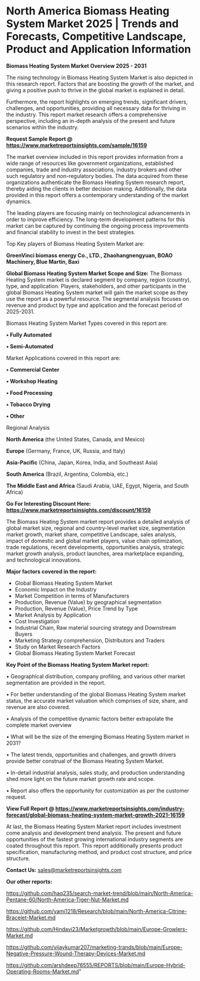  # North America Biomass Heating System Market 2025 | Trends and Forecasts, Competitive Landscape, Product and Application Information

<Strong> Biomass Heating System Market Overview 2025 - 2031</strong>

The rising technology in Biomass Heating System Market is also depicted in this research report. Factors that are boosting the growth of the market, and giving a positive push to thrive in the global market is explained in detail.

Furthermore, the report highlights on emerging trends, significant drivers, challenges, and opportunities, providing all necessary data for thriving in the industry. This report market research offers a comprehensive perspective, including an in-depth analysis of the present and future scenarios within the industry.

<strong>Request Sample Report @ <a href=https://www.marketreportsinsights.com/sample/16159>https://www.marketreportsinsights.com/sample/16159</a></strong>

The market overview included in this report provides information from a wide range of resources like government organizations, established companies, trade and industry associations, industry brokers and other such regulatory and non-regulatory bodies. The data acquired from these organizations authenticate the Biomass Heating System research report, thereby aiding the clients in better decision making. Additionally, the data provided in this report offers a contemporary understanding of the market dynamics.

The leading players are focusing mainly on technological advancements in order to improve efficiency. The long-term development patterns for this market can be captured by continuing the ongoing process improvements and financial stability to invest in the best strategies.

Top Key players of Biomass Heating System Market are:

<strong>GreenVinci biomass energy Co., LTD., Zhaohangnengyuan, BOAO Machinery, Blue Martin, Baxi</strong>

<strong><b>Global Biomass Heating System Market Scope and Size:</b></strong>
The Biomass Heating System market is declared segment by company, region (country), type, and application. Players, stakeholders, and other participants in the global Biomass Heating System market will gain the market scope as they use the report as a powerful resource. The segmental analysis focuses on revenue and product by type and application and the forecast period of 2025-2031.

Biomass Heating System Market Types covered in this report are:

<strong>• Fully Automated

• Semi-Automated</strong>

Market Applications covered in this report are:

<strong>• Commercial Center

• Workshop Heating

• Food Processing

• Tobacco Drying

• Other</strong> 

Regional Analysis

<strong>North America</strong> (the United States, Canada, and Mexico)

<strong>Europe</strong> (Germany, France, UK, Russia, and Italy)

<strong>Asia-Pacific</strong> (China, Japan, Korea, India, and Southeast Asia)

<strong>South America</strong> (Brazil, Argentina, Colombia, etc.)

<strong>The Middle East and Africa</strong> (Saudi Arabia, UAE, Egypt, Nigeria, and South Africa)

<strong>Go For Interesting Discount Here: <a href=https://www.marketreportsinsights.com/discount/16159>https://www.marketreportsinsights.com/discount/16159</a></strong>

The Biomass Heating System market report provides a detailed analysis of global market size, regional and country-level market size, segmentation market growth, market share, competitive Landscape, sales analysis, impact of domestic and global market players, value chain optimization, trade regulations, recent developments, opportunities analysis, strategic market growth analysis, product launches, area marketplace expanding, and technological innovations.

<strong><b>Major factors covered in the report:</b></strong>
<ul>
  <li>Global Biomass Heating System Market </li>
  <li>Economic Impact on the Industry</li>
  <li>Market Competition in terms of Manufacturers</li>
  <li>Production, Revenue (Value) by geographical segmentation</li>
  <li>Production, Revenue (Value), Price Trend by Type</li>
  <li>Market Analysis by Application</li>
  <li>Cost Investigation</li>
  <li>Industrial Chain, Raw material sourcing strategy and Downstream Buyers</li>
  <li>Marketing Strategy comprehension, Distributors and Traders</li>
  <li>Study on Market Research Factors</li>
  <li>Global Biomass Heating System Market Forecast</li>
</ul>

<strong><b>Key Point of the Biomass Heating System Market report:</b></strong>

• Geographical distribution, company profiling, and various other market segmentation are provided in the report.

• For better understanding of the global Biomass Heating System market status, the accurate market valuation which comprises of size, share, and revenue are also covered.

• Analysis of the competitive dynamic factors better extrapolate the complete market overview

• What will be the size of the emerging Biomass Heating System market in 2031?

• The latest trends, opportunities and challenges, and growth drivers provide better construal of the Biomass Heating System Market.

• In-detail industrial analysis, sales study, and production understanding shed more light on the future market growth rate and scope.

• Report also offers the opportunity for customization as per the customer request.

<strong><b>View Full Report @ <a href=https://www.marketreportsinsights.com/industry-forecast/global-biomass-heating-system-market-growth-2021-16159>https://www.marketreportsinsights.com/industry-forecast/global-biomass-heating-system-market-growth-2021-16159</a></b></strong>


At last, the Biomass Heating System Market report includes investment come analysis and development trend analysis. The present and future opportunities of the fastest growing international industry segments are coated throughout this report. This report additionally presents product specification, manufacturing method, and product cost structure, and price structure.

<strong>Contact Us:</strong>
sales@marketreportsinsights.com

<strong>Our other reports:</strong>

<a href=https://github.com/haq235/search-market-trend/blob/main/North-America-Pentane-60/North-America-Tiger-Nut-Market.md>https://github.com/haq235/search-market-trend/blob/main/North-America-Pentane-60/North-America-Tiger-Nut-Market.md</a>

<a href=https://github.com/yami1218/Research/blob/main/North-America-Citrine-Bracelet-Market.md>https://github.com/yami1218/Research/blob/main/North-America-Citrine-Bracelet-Market.md</a>

<a href=https://github.com/Hindavi23/Marketgrowth/blob/main/Europe-Growlers-Market.md>https://github.com/Hindavi23/Marketgrowth/blob/main/Europe-Growlers-Market.md</a>

<a href=https://github.com/vijaykumar207/marketing-trands/blob/main/Europe-Negative-Pressure-Wound-Therapy-Devices-Market.md>https://github.com/vijaykumar207/marketing-trands/blob/main/Europe-Negative-Pressure-Wound-Therapy-Devices-Market.md</a>

<a href=https://github.com/arshdeep76555/REPORTS/blob/main/Europe-Hybrid-Operating-Rooms-Market.md>https://github.com/arshdeep76555/REPORTS/blob/main/Europe-Hybrid-Operating-Rooms-Market.md</a>"
